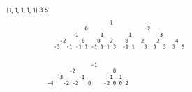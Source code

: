 


[1, 1, 1, 1, 1]	3	5 

                                     1
                             0                   2 
                         -1       1        1         3  
                     -2     0    0   2    0    2    2     4 
                   -3  -1 -1 1 -1 1 1 3  -1 1   3  1  3  3  5


                               -1 
                        -2            0    
                    -3     -1       -1  1  
                 -4   -2 -2   0    -2 0 0 2 
